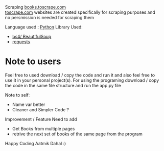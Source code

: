 Scraping [books.toscrape.com](https://books.toscrape.com/)  
[toscrape.com](https://toscrape.com/) websites are created specifically for scraping purposes and no persmission is needed for scraping them

Language used :
[Python](https://www.python.org/)
Library Used:
- [bs4/ BeautifulSoup](https://www.crummy.com/software/BeautifulSoup/bs4/doc/)
- [requests](https://requests.readthedocs.io/en/latest/)

# Note to users
Feel free to used download / copy the code and run it and also feel free to use it in your personal project(s).
For using the programing download / copy the code in the same file structure and run the app.py file

Note to self:
- Name var better
- Cleaner and Simpler Code ?

Improvement / Feature Need to add
- Get Books from multiple pages
- retrive the next set of books of the same page from the program


Happy Coding
Aatmik Dahal :)
